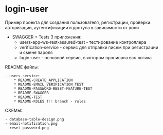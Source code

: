 # login-user
Пример проекта для создания пользователя, регистрации, проверки авторизации, аутентификации и доступа в зависимости от роли
+ SWAGGER + Tests
3 приложения:
    - users-app-ws-rest-assured-test - тестирование контроллера
    - verification-service - сервис для отправки писем при регистрации и смене пароля
    - login-user - основной сервис, в котором прописана вся логика
    
README файлы:

    - users-service:
        * README-CREATE_APPLICATION
        * README-EMAIL_VERIFICATION_TEST
        * README-PASSWORD-RESET-FEATURE-TEST
        * README-SWAGGER
        * README-TEST
        * README-ROLES !!! branch - roles
        
СХЕМЫ:

    - database-table-design.png
    - email-notification.png
    - reset-password.png
        


